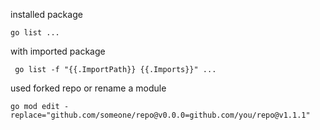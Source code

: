 
installed package

    go list ...

with imported package

     go list -f "{{.ImportPath}} {{.Imports}}" ...

used forked repo or rename a module

    go mod edit -replace="github.com/someone/repo@v0.0.0=github.com/you/repo@v1.1.1"
